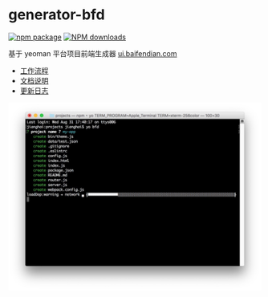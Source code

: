 # generator-bfd

[![npm package](https://img.shields.io/npm/v/generator-bfd.svg)](https://www.npmjs.org/package/generator-bfd)
[![NPM downloads](http://img.shields.io/npm/dm/generator-bfd.svg)](https://npmjs.org/package/generator-bfd)

基于 yeoman 平台项目前端生成器 [ui.baifendian.com](http://ui.baifendian.com)

- [工作流程](WORKFLOW.md)
- [文档说明](DOCS.md)
- [更新日志](CHANGELOG.md)

<img src="screenshot.jpeg" width="600" alt="generator-bfd" />